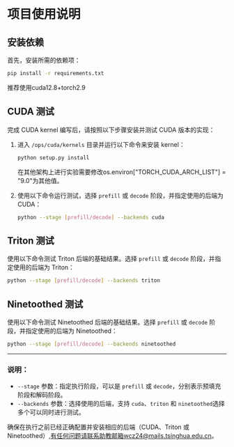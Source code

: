 
# 项目使用说明

## 安装依赖

首先，安装所需的依赖项：

```bash
pip install -r requirements.txt
```

推荐使用cuda12.8+torch2.9

## CUDA 测试

完成 CUDA kernel 编写后，请按照以下步骤安装并测试 CUDA 版本的实现：

1. 进入 `/ops/cuda/kernels` 目录并运行以下命令来安装 kernel：

   ```bash
   python setup.py install
   ```
    在其他架构上进行实验需要修改os.environ["TORCH_CUDA_ARCH_LIST"] = "9.0"为其他值。

2. 使用以下命令运行测试，选择 `prefill` 或 `decode` 阶段，并指定使用的后端为 CUDA：

   ```bash
   python --stage [prefill/decode] --backends cuda
   ```

## Triton 测试

使用以下命令测试 Triton 后端的基础结果。选择 `prefill` 或 `decode` 阶段，并指定使用的后端为 Triton：

```bash
python --stage [prefill/decode] --backends triton
```

## Ninetoothed 测试

使用以下命令测试 Ninetoothed 后端的基础结果。选择 `prefill` 或 `decode` 阶段，并指定使用的后端为 Ninetoothed：

```bash
python --stage [prefill/decode] --backends ninetoothed
```

---

### 说明：

* `--stage` 参数：指定执行阶段，可以是 `prefill` 或 `decode`，分别表示预填充阶段和解码阶段。
* `--backends` 参数：选择使用的后端，支持 `cuda`、`triton` 和 `ninetoothed`选择多个可以同时进行测试。

确保在执行之前已经正确配置并安装相应的后端（CUDA、Triton 或 Ninetoothed）,有任何问题请联系助教邮箱wcz24@mails.tsinghua.edu.cn。

